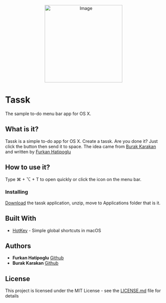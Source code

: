 <p align="center" >
<img src="https://github.com/furkanhatipoglu/tassk/blob/master/screen-shots/ss.png" alt="Image" title="Image" width=250>
</p>

# Tassk

The sample to-do menu bar app for OS X.

## What is it?

Tassk is a simple to-do app for OS X. Create a tassk. Are you done it? Just click the button then send it to space.
The idea came from [Burak Karakan](https://github.com/karakanb) and written by [Furkan Hatipoglu](https://github.com/furkanhatipoglu)

## How to use it?

Type ⌘ + ⌥ + T to open quickly or click the icon on the menu bar.

### Installing

[Download](http://web.itu.edu.tr/hatipoglufu/tassk/tassk.zip) the tassk application, unzip, move to Applications folder that is it.

## Built With

* [HotKey](https://github.com/soffes/HotKey) - Simple global shortcuts in macOS

## Authors

* **Furkan Hatipoglu** [Github](https://github.com/furkanhatipoglu)
* **Burak Karakan** [Github](https://github.com/karakanb)


## License

This project is licensed under the MIT License - see the [LICENSE.md](LICENSE.md) file for details
